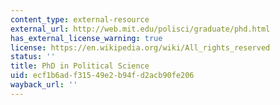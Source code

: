 ```yaml
---
content_type: external-resource
external_url: http://web.mit.edu/polisci/graduate/phd.html
has_external_license_warning: true
license: https://en.wikipedia.org/wiki/All_rights_reserved
status: ''
title: PhD in Political Science
uid: ecf1b6ad-f315-49e2-b94f-d2acb90fe206
wayback_url: ''
---
```

